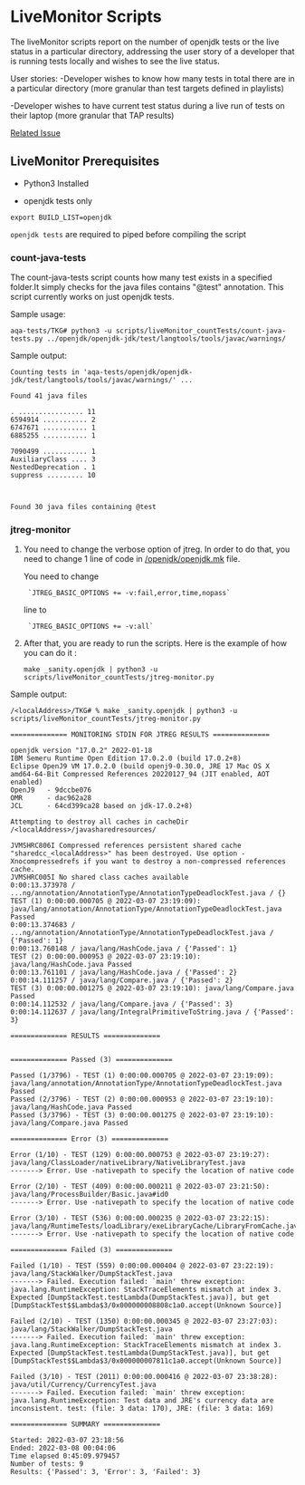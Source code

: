 # LiveMonitor Scripts

The liveMonitor scripts report on the number of openjdk tests or the live status in a particular directory, addressing the user story of a developer that is running tests locally and wishes to see the live status.

User stories:
-Developer wishes to know how many tests in total there are in a particular directory (more granular than test targets defined in playlists)

-Developer wishes to have current test status during a live run of tests on their laptop (more granular that TAP results)

[Related Issue](https://github.com/adoptium/TKG/issues/176)

## LiveMonitor Prerequisites

- Python3 Installed

- openjdk tests only

`export BUILD_LIST=openjdk`

`openjdk tests` are required to piped before compiling the script



### count-java-tests
The count-java-tests script counts how many test exists in a specified folder.It simply checks for the java files contains "@test" annotation. This script currently works on just openjdk tests.  


Sample usage:

`aqa-tests/TKG# python3 -u scripts/liveMonitor_countTests/count-java-tests.py ../openjdk/openjdk-jdk/test/langtools/tools/javac/warnings/`

Sample output:

    Counting tests in 'aqa-tests/openjdk/openjdk-jdk/test/langtools/tools/javac/warnings/' ...

    Found 41 java files

    . ................ 11 
    6594914 ........... 2 
    6747671 ........... 1 
    6885255 ........... 1 

    7090499 ........... 1 
    AuxiliaryClass .... 3 
    NestedDeprecation . 1 
    suppress ......... 10 



    Found 30 java files containing @test

### jtreg-monitor
1. You need to change the verbose option of jtreg. In order to do that, you need to change 1 line of code in [/openjdk/openjdk.mk](https://github.com/adoptium/aqa-tests/blob/master/openjdk/openjdk.mk) file. 

    You need to change 

        `JTREG_BASIC_OPTIONS += -v:fail,error,time,nopass`  
    line to

        `JTREG_BASIC_OPTIONS += -v:all`

2. After that, you are ready to run the scripts. Here is the example of how you can do it : 

	`make _sanity.openjdk | python3 -u scripts/liveMonitor_countTests/jtreg-monitor.py`


Sample output:

    /<localAddress>/TKG# % make _sanity.openjdk | python3 -u scripts/liveMonitor_countTests/jtreg-monitor.py

    ============== MONITORING STDIN FOR JTREG RESULTS ==============

    openjdk version "17.0.2" 2022-01-18
    IBM Semeru Runtime Open Edition 17.0.2.0 (build 17.0.2+8)
    Eclipse OpenJ9 VM 17.0.2.0 (build openj9-0.30.0, JRE 17 Mac OS X amd64-64-Bit Compressed References 20220127_94 (JIT enabled, AOT enabled)
    OpenJ9   - 9dccbe076
    OMR      - dac962a28
    JCL      - 64cd399ca28 based on jdk-17.0.2+8)

    Attempting to destroy all caches in cacheDir /<localAddress>/javasharedresources/

    JVMSHRC806I Compressed references persistent shared cache "sharedcc_<localAddress>" has been destroyed. Use option -Xnocompressedrefs if you want to destroy a non-compressed references cache.
    JVMSHRC005I No shared class caches available
    0:00:13.373978 / ...ng/annotation/AnnotationType/AnnotationTypeDeadlockTest.java / {}
    TEST (1) 0:00:00.000705 @ 2022-03-07 23:19:09): java/lang/annotation/AnnotationType/AnnotationTypeDeadlockTest.java Passed
    0:00:13.374683 / ...ng/annotation/AnnotationType/AnnotationTypeDeadlockTest.java / {'Passed': 1}
    0:00:13.760148 / java/lang/HashCode.java / {'Passed': 1}                                        
    TEST (2) 0:00:00.000953 @ 2022-03-07 23:19:10): java/lang/HashCode.java Passed
    0:00:13.761101 / java/lang/HashCode.java / {'Passed': 2}
    0:00:14.111257 / java/lang/Compare.java / {'Passed': 2} 
    TEST (3) 0:00:00.001275 @ 2022-03-07 23:19:10): java/lang/Compare.java Passed
    0:00:14.112532 / java/lang/Compare.java / {'Passed': 3}
    0:00:14.112637 / java/lang/IntegralPrimitiveToString.java / {'Passed': 3}

    ============== RESULTS ==============


    ============== Passed (3) ==============

    Passed (1/3796) - TEST (1) 0:00:00.000705 @ 2022-03-07 23:19:09): java/lang/annotation/AnnotationType/AnnotationTypeDeadlockTest.java Passed
    Passed (2/3796) - TEST (2) 0:00:00.000953 @ 2022-03-07 23:19:10): java/lang/HashCode.java Passed
    Passed (3/3796) - TEST (3) 0:00:00.001275 @ 2022-03-07 23:19:10): java/lang/Compare.java Passed

    ============== Error (3) ==============

    Error (1/10) - TEST (129) 0:00:00.000753 @ 2022-03-07 23:19:27): java/lang/ClassLoader/nativeLibrary/NativeLibraryTest.java 
    -------> Error. Use -nativepath to specify the location of native code

    Error (2/10) - TEST (409) 0:00:00.000211 @ 2022-03-07 23:21:50): java/lang/ProcessBuilder/Basic.java#id0 
    -------> Error. Use -nativepath to specify the location of native code

    Error (3/10) - TEST (536) 0:00:00.000235 @ 2022-03-07 23:22:15): java/lang/RuntimeTests/loadLibrary/exeLibraryCache/LibraryFromCache.java 
    -------> Error. Use -nativepath to specify the location of native code

    ============== Failed (3) ==============

    Failed (1/10) - TEST (559) 0:00:00.000404 @ 2022-03-07 23:22:19): java/lang/StackWalker/DumpStackTest.java 
    -------> Failed. Execution failed: `main' threw exception: java.lang.RuntimeException: StackTraceElements mismatch at index 3. Expected [DumpStackTest.testLambda(DumpStackTest.java)], but get [DumpStackTest$$Lambda$3/0x000000008808c1a0.accept(Unknown Source)]

    Failed (2/10) - TEST (1350) 0:00:00.000345 @ 2022-03-07 23:27:03): java/lang/StackWalker/DumpStackTest.java 
    -------> Failed. Execution failed: `main' threw exception: java.lang.RuntimeException: StackTraceElements mismatch at index 3. Expected [DumpStackTest.testLambda(DumpStackTest.java)], but get [DumpStackTest$$Lambda$3/0x000000007811c1a0.accept(Unknown Source)]

    Failed (3/10) - TEST (2011) 0:00:00.000416 @ 2022-03-07 23:38:28): java/util/Currency/CurrencyTest.java 
    -------> Failed. Execution failed: `main' threw exception: java.lang.RuntimeException: Test data and JRE's currency data are inconsistent. test: (file: 3 data: 170), JRE: (file: 3 data: 169)

    ============== SUMMARY ==============

    Started: 2022-03-07 23:18:56
    Ended: 2022-03-08 00:04:06
    Time elapsed 0:45:09.979457
    Number of tests: 9
    Results: {'Passed': 3, 'Error': 3, 'Failed': 3}